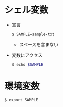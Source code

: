 # シェル変数
- 宣言
    ~~~bash
    $ SAMPLE=sample-txt
    ~~~
    - スペースを含まない

- 変数にアクセス
    ~~~bash
    $ echo $SAMPLE
    ~~~
# 環境変数
~~~bash
$ export SAMPLE
~~~